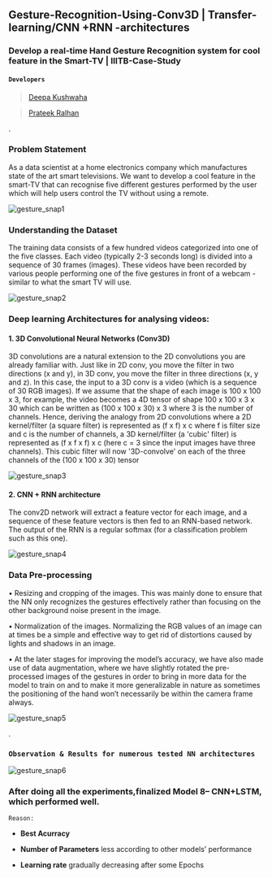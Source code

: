 ## Gesture-Recognition-Using-Conv3D | Transfer-learning/CNN +RNN -architectures
 
### Develop a real-time Hand Gesture Recognition system for cool feature in the Smart-TV | IIITB-Case-Study

#### `Developers`
> [Deepa Kushwaha](https://github.com/deepakush)

> [Prateek Ralhan](https://github.com/prateekralhan)

.
### Problem Statement
As a data scientist at a home electronics company which manufactures state of the art smart televisions. We want to develop a cool feature in the smart-TV that can recognise five different gestures performed by the user which will help users control the TV without using a remote. 

![gesture_snap1](https://user-images.githubusercontent.com/40426356/87458252-562c7600-c627-11ea-8c24-e50cc51f5341.PNG)

### Understanding the Dataset
The training data consists of a few hundred videos categorized into one of the five classes. Each video (typically 2-3 seconds long) is divided into a sequence of 30 frames (images). These videos have been recorded by various people performing one of the five gestures in front of a webcam - similar to what the smart TV will use. 

![gesture_snap2](https://user-images.githubusercontent.com/40426356/87464407-b247c800-c630-11ea-937b-cd8386105236.PNG)

### Deep learning Architectures for analysing videos:

#### 1. 3D Convolutional Neural Networks (Conv3D)

3D convolutions are a natural extension to the 2D convolutions you are already familiar with. Just like in 2D conv, you move the filter in two directions (x and y), in 3D conv, you move the filter in three directions (x, y and z). In this case, the input to a 3D conv is a video (which is a sequence of 30 RGB images). If we assume that the shape of each image is 100 x 100 x 3, for example, the video becomes a 4D tensor of shape 100 x 100 x 3 x 30 which can be written as (100 x 100 x 30) x 3 where 3 is the number of channels. Hence, deriving the analogy from 2D convolutions where a 2D kernel/filter (a square filter) is represented as (f x f) x c where f is filter size and c is the number of channels, a 3D kernel/filter (a 'cubic' filter) is represented as (f x f x f) x c (here c = 3 since the input images have three channels). This cubic filter will now '3D-convolve' on each of the three channels of the (100 x 100 x 30) tensor

![gesture_snap3](https://user-images.githubusercontent.com/40426356/87458267-5cbaed80-c627-11ea-9fb4-637740eec0de.PNG)

#### 2. CNN + RNN architecture 

The conv2D network will extract a feature vector for each image, and a sequence of these feature vectors is then fed to an RNN-based network. The output of the RNN is a regular softmax (for a classification problem such as this one).

![gesture_snap4](https://user-images.githubusercontent.com/40426356/87458277-5f1d4780-c627-11ea-988c-48d160b81456.PNG)


### Data Pre-processing

•	Resizing and cropping of the images. This was mainly done to ensure that the NN only recognizes the gestures effectively rather than focusing on the other background noise present in the image.

•	Normalization of the images. Normalizing the RGB values of an image can at times be a simple and effective way to get rid of distortions caused by lights and shadows in an image.

•	At the later stages for improving the model’s accuracy, we have also made use of data augmentation, where we have slightly rotated the pre-processed images of the gestures in order to bring in more data for the model to train on and to make it more generalizable in nature as sometimes the positioning of the hand won’t necessarily be within the camera frame always.

![gesture_snap5](https://user-images.githubusercontent.com/40426356/87458294-63e1fb80-c627-11ea-981b-066f89cc185f.PNG)

. 

###             `Observation & Results for numerous tested NN architectures`

![gesture_snap6](https://user-images.githubusercontent.com/40426356/87458305-680e1900-c627-11ea-9cf4-4ab0b6e61f43.PNG)

### After doing all the experiments,finalized Model 8– CNN+LSTM, which performed well.

`Reason:`

* **Best Acurracy**

* **Number of Parameters** less according to other models’ performance

*	**Learning rate** gradually decreasing after some Epochs



